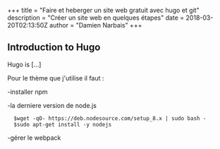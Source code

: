 +++
title = "Faire et heberger un site web gratuit avec hugo et git"
description = "Créer un site web en quelques étapes"
date = 2018-03-20T02:13:50Z
author = "Damien Narbais"
+++

## Introduction to Hugo

Hugo is [...]

Pour le thème que j'utilise il faut :

  -installer npm

  -la derniere version de node.js

      $wget -qO- https://deb.nodesource.com/setup_8.x | sudo bash -
      $sudo apt-get install -y nodejs

  -gérer le webpack
